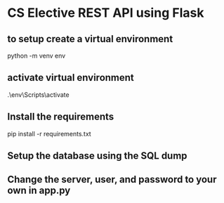 # CS Elective REST API using Flask

## to setup create a virtual environment
python -m venv env

## activate virtual environment
.\env\Scripts\activate

## Install the requirements
pip install -r requirements.txt

## Setup the database using the SQL dump
## Change the server, user, and password to your own in app.py
